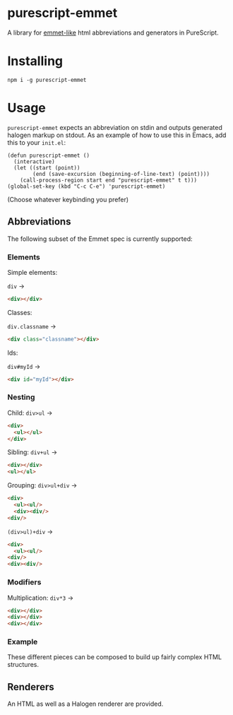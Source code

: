 purescript-emmet
==

A library for [emmet-like](https://docs.emmet.io/abbreviations/) html
abbreviations and generators in PureScript.

# Installing

`npm i -g purescript-emmet`

# Usage

`purescript-emmet` expects an abbreviation on stdin and outputs generated
halogen markup on stdout. As an example of how to use this in Emacs, add this to
your `init.el`:

```emacs-lisp
(defun purescript-emmet ()
  (interactive)
  (let ((start (point))
        (end (save-excursion (beginning-of-line-text) (point))))
    (call-process-region start end "purescript-emmet" t t)))
(global-set-key (kbd "C-c C-e") 'purescript-emmet)
```

(Choose whatever keybinding you prefer)

## Abbreviations

The following subset of the Emmet spec is currently supported:

### Elements

Simple elements:

`div` →
```html
<div></div>
```

Classes:

`div.classname` →
```html
<div class="classname"></div>
```

Ids:

`div#myId` →
```html
<div id="myId"></div>
```

### Nesting

Child:
`div>ul` →
```html
<div>
  <ul></ul>
</div>
```

Sibling:
`div+ul` →
```html
<div></div>
<ul></ul>
```

Grouping:
`div>ul+div` →

```html
<div>
  <ul><ul/>
  <div><div/>
<div/>
```

`(div>ul)+div` →

```html
<div>
  <ul><ul/>
<div/>
<div><div/>
```

### Modifiers

Multiplication:
`div*3` →
```html
<div></div>
<div></div>
<div></div>
```

### Example

These different pieces can be composed to build up fairly complex HTML
structures.

## Renderers

An HTML as well as a Halogen renderer are provided.
